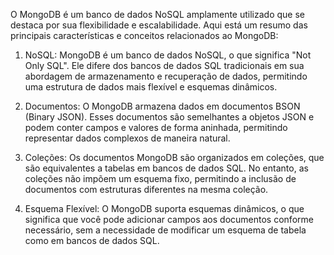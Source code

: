 O MongoDB é um banco de dados NoSQL amplamente utilizado que se destaca por sua flexibilidade e escalabilidade. Aqui está um resumo das principais características e conceitos relacionados ao MongoDB:

1. NoSQL: MongoDB é um banco de dados NoSQL, o que significa "Not Only SQL". Ele difere dos bancos de dados SQL tradicionais em sua abordagem de armazenamento e recuperação de dados, permitindo uma estrutura de dados mais flexível e esquemas dinâmicos.
    
2. Documentos: O MongoDB armazena dados em documentos BSON (Binary JSON). Esses documentos são semelhantes a objetos JSON e podem conter campos e valores de forma aninhada, permitindo representar dados complexos de maneira natural.
    
3. Coleções: Os documentos MongoDB são organizados em coleções, que são equivalentes a tabelas em bancos de dados SQL. No entanto, as coleções não impõem um esquema fixo, permitindo a inclusão de documentos com estruturas diferentes na mesma coleção.
    
4. Esquema Flexível: O MongoDB suporta esquemas dinâmicos, o que significa que você pode adicionar campos aos documentos conforme necessário, sem a necessidade de modificar um esquema de tabela como em bancos de dados SQL.
    
